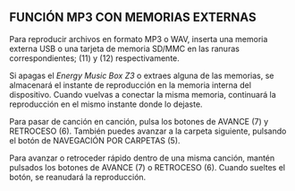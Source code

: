 ## FUNCIÓN MP3 CON MEMORIAS EXTERNAS

Para reproducir archivos en formato MP3 o WAV, inserta una memoria externa USB o una tarjeta de memoria SD/MMC en las ranuras correspondientes; (11) y (12) respectivamente.

Si apagas el *Energy Music Box Z3* o extraes alguna de las memorias, se almacenará el instante de reproducción en la memoria interna del dispositivo. Cuando vuelvas a conectar la misma memoria, continuará la reproducción en el mismo instante donde lo dejaste.

Para pasar de canción en canción, pulsa los botones de AVANCE (7) y RETROCESO (6). También puedes avanzar a la carpeta siguiente, pulsando el botón de NAVEGACIÓN POR CARPETAS (5).

Para avanzar o retroceder rápido dentro de una misma canción, mantén pulsados los botones de AVANCE (7) o RETROCESO (6). Cuando sueltes el botón, se reanudará la reproducción.
